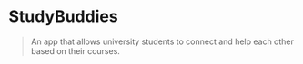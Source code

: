 # StudyBuddies

> An app that allows university students to connect and help each other based
> on their courses.
